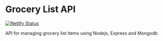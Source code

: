 # Grocery List API

[![Netlify Status](https://api.netlify.com/api/v1/badges/e0846bb5-add0-4072-af06-ff8c99d57c4b/deploy-status)](https://app.netlify.com/sites/bharat-grocerylist-api/deploys)

API for managing grocery list items using Nodejs, Express and Mongodb
